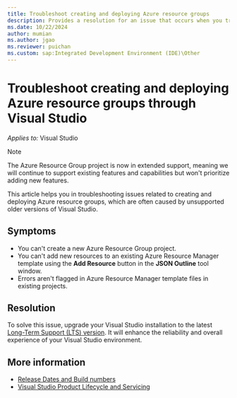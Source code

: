 ```yaml
---
title: Troubleshoot creating and deploying Azure resource groups
description: Provides a resolution for an issue that occurs when you try to create and deploy Azure resource groups through Visual Studio.
ms.date: 10/22/2024
author: mumian
ms.author: jgao
ms.reviewer: puichan
ms.custom: sap:Integrated Development Environment (IDE)\Other
---
```


# Troubleshoot creating and deploying Azure resource groups through Visual Studio

_Applies to:_&nbsp;Visual Studio

> [!NOTE]
> The Azure Resource Group project is now in extended support, meaning we will continue to support existing features and capabilities but won't prioritize adding new features.

This article helps you in troubleshooting issues related to creating and deploying Azure resource groups, which are often caused by unsupported older versions of Visual Studio.

## Symptoms

- You can't create a new Azure Resource Group project.
- You can't add new resources to an existing Azure Resource Manager template using the **Add Resource** button in the **JSON Outline** tool window.
- Errors aren't flagged in Azure Resource Manager template files in existing projects.

## Resolution

To solve this issue, upgrade your Visual Studio installation to the latest [Long-Term Support (LTS) version](/visualstudio/install/update-visual-studio). It will enhance the reliability and overall experience of your Visual Studio environment.

## More information

- [Release Dates and Build numbers](/visualstudio/releases/2022/release-history#release-dates-and-build-numbers)
- [Visual Studio Product Lifecycle and Servicing](/visualstudio/productinfo/vs-servicing)
